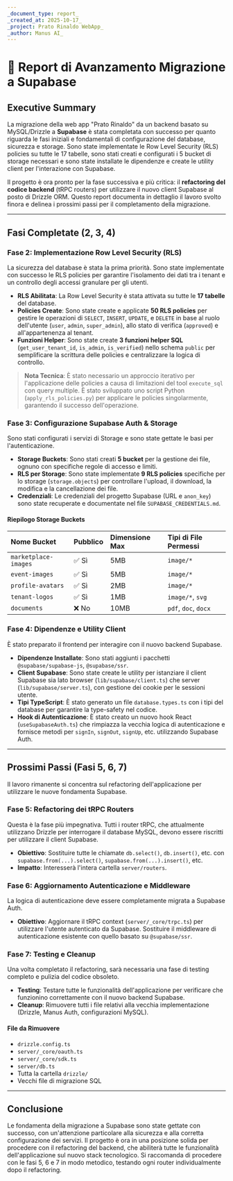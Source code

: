 ```yaml
---
_document_type: report_
_created_at: 2025-10-17_
_project: Prato Rinaldo WebApp_
_author: Manus AI_
---
```


# 🚀 Report di Avanzamento Migrazione a Supabase

## Executive Summary

La migrazione della web app "Prato Rinaldo" da un backend basato su MySQL/Drizzle a **Supabase** è stata completata con successo per quanto riguarda le fasi iniziali e fondamentali di configurazione del database, sicurezza e storage. Sono state implementate le Row Level Security (RLS) policies su tutte le 17 tabelle, sono stati creati e configurati i 5 bucket di storage necessari e sono state installate le dipendenze e create le utility client per l'interazione con Supabase. 

Il progetto è ora pronto per la fase successiva e più critica: il **refactoring del codice backend** (tRPC routers) per utilizzare il nuovo client Supabase al posto di Drizzle ORM. Questo report documenta in dettaglio il lavoro svolto finora e delinea i prossimi passi per il completamento della migrazione.

---

## Fasi Completate (2, 3, 4)

### Fase 2: Implementazione Row Level Security (RLS)

La sicurezza del database è stata la prima priorità. Sono state implementate con successo le RLS policies per garantire l'isolamento dei dati tra i tenant e un controllo degli accessi granulare per gli utenti.

- **RLS Abilitata**: La Row Level Security è stata attivata su tutte le **17 tabelle** del database.
- **Policies Create**: Sono state create e applicate **50 RLS policies** per gestire le operazioni di `SELECT`, `INSERT`, `UPDATE`, e `DELETE` in base al ruolo dell'utente (`user`, `admin`, `super_admin`), allo stato di verifica (`approved`) e all'appartenenza al tenant.
- **Funzioni Helper**: Sono state create **3 funzioni helper SQL** (`get_user_tenant_id`, `is_admin`, `is_verified`) nello schema `public` per semplificare la scrittura delle policies e centralizzare la logica di controllo.

> **Nota Tecnica**: È stato necessario un approccio iterativo per l'applicazione delle policies a causa di limitazioni del tool `execute_sql` con query multiple. È stato sviluppato uno script Python (`apply_rls_policies.py`) per applicare le policies singolarmente, garantendo il successo dell'operazione.

### Fase 3: Configurazione Supabase Auth & Storage

Sono stati configurati i servizi di Storage e sono state gettate le basi per l'autenticazione.

- **Storage Buckets**: Sono stati creati **5 bucket** per la gestione dei file, ognuno con specifiche regole di accesso e limiti.
- **RLS per Storage**: Sono state implementate **9 RLS policies** specifiche per lo storage (`storage.objects`) per controllare l'upload, il download, la modifica e la cancellazione dei file.
- **Credenziali**: Le credenziali del progetto Supabase (URL e `anon_key`) sono state recuperate e documentate nel file `SUPABASE_CREDENTIALS.md`.

#### Riepilogo Storage Buckets

| Nome Bucket | Pubblico | Dimensione Max | Tipi di File Permessi |
| :--- | :--- | :--- | :--- |
| `marketplace-images` | ✅ Sì | 5MB | `image/*` |
| `event-images` | ✅ Sì | 5MB | `image/*` |
| `profile-avatars` | ✅ Sì | 2MB | `image/*` |
| `tenant-logos` | ✅ Sì | 1MB | `image/*`, `svg` |
| `documents` | ❌ No | 10MB | `pdf`, `doc`, `docx` |

### Fase 4: Dipendenze e Utility Client

È stato preparato il frontend per interagire con il nuovo backend Supabase.

- **Dipendenze Installate**: Sono stati aggiunti i pacchetti `@supabase/supabase-js`, `@supabase/ssr`.
- **Client Supabase**: Sono state create le utility per istanziare il client Supabase sia lato browser (`lib/supabase/client.ts`) che server (`lib/supabase/server.ts`), con gestione dei cookie per le sessioni utente.
- **Tipi TypeScript**: È stato generato un file `database.types.ts` con i tipi del database per garantire la type-safety nel codice.
- **Hook di Autenticazione**: È stato creato un nuovo hook React (`useSupabaseAuth.ts`) che rimpiazza la vecchia logica di autenticazione e fornisce metodi per `signIn`, `signOut`, `signUp`, etc. utilizzando Supabase Auth.

---

## Prossimi Passi (Fasi 5, 6, 7)

Il lavoro rimanente si concentra sul refactoring dell'applicazione per utilizzare le nuove fondamenta Supabase.

### Fase 5: Refactoring dei tRPC Routers

Questa è la fase più impegnativa. Tutti i router tRPC, che attualmente utilizzano Drizzle per interrogare il database MySQL, devono essere riscritti per utilizzare il client Supabase.

- **Obiettivo**: Sostituire tutte le chiamate `db.select()`, `db.insert()`, etc. con `supabase.from(...).select()`, `supabase.from(...).insert()`, etc.
- **Impatto**: Interesserà l'intera cartella `server/routers`.

### Fase 6: Aggiornamento Autenticazione e Middleware

La logica di autenticazione deve essere completamente migrata a Supabase Auth.

- **Obiettivo**: Aggiornare il tRPC context (`server/_core/trpc.ts`) per utilizzare l'utente autenticato da Supabase. Sostituire il middleware di autenticazione esistente con quello basato su `@supabase/ssr`.

### Fase 7: Testing e Cleanup

Una volta completato il refactoring, sarà necessaria una fase di testing completo e pulizia del codice obsoleto.

- **Testing**: Testare tutte le funzionalità dell'applicazione per verificare che funzionino correttamente con il nuovo backend Supabase.
- **Cleanup**: Rimuovere tutti i file relativi alla vecchia implementazione (Drizzle, Manus Auth, configurazioni MySQL).

#### File da Rimuovere

- `drizzle.config.ts`
- `server/_core/oauth.ts`
- `server/_core/sdk.ts`
- `server/db.ts`
- Tutta la cartella `drizzle/`
- Vecchi file di migrazione SQL

---

## Conclusione

Le fondamenta della migrazione a Supabase sono state gettate con successo, con un'attenzione particolare alla sicurezza e alla corretta configurazione dei servizi. Il progetto è ora in una posizione solida per procedere con il refactoring del backend, che abiliterà tutte le funzionalità dell'applicazione sul nuovo stack tecnologico. Si raccomanda di procedere con le fasi 5, 6 e 7 in modo metodico, testando ogni router individualmente dopo il refactoring.

